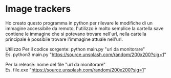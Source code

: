 # Image trackers
 
Ho creato questo programma in python per rilevare le modifiche di un immagine accessibile da remoto, l'utilizzo è molto semplice la cartella save contiene le immagine che si potevano trovare nell'url, nella cartella principale è possibile trovare l'immagine attuale nell'url.

Utilizzo
Per il codice sorgente: python main.py "url da monitorare"
<br>
Es. python3 main.py "https://source.unsplash.com/random/200x200?sig=1"

Per la release: nome del file "url da monitorare"
<br>
Es. file.exe "https://source.unsplash.com/random/200x200?sig=1"